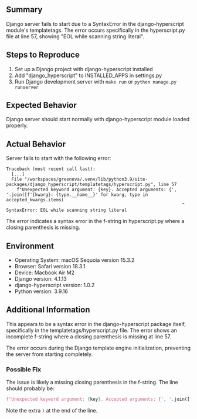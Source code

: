 

## Summary
Django server fails to start due to a SyntaxError in the django-hyperscript module's templatetags. The error occurs specifically in the hyperscript.py file at line 57, showing "EOL while scanning string literal".

## Steps to Reproduce
1. Set up a Django project with django-hyperscript installed
2. Add "django_hyperscript" to INSTALLED_APPS in settings.py
3. Run Django development server with `make run` or `python manage.py runserver`

## Expected Behavior
Django server should start normally with django-hyperscript module loaded properly.

## Actual Behavior
Server fails to start with the following error:

```
Traceback (most recent call last):
  [...]
  File "/workspaces/greenova/.venv/lib/python3.9/site-packages/django_hyperscript/templatetags/hyperscript.py", line 57
    f"Unexpected keyword argument: {key}. Accepted arguments: {', '.join([f'{kwarg}: {type.__name__}' for kwarg, type in accepted_kwargs.items(
                                                                   ^
SyntaxError: EOL while scanning string literal
```

The error indicates a syntax error in the f-string in hyperscript.py where a closing parenthesis is missing.

## Environment
- Operating System: macOS Sequoia version 15.3.2
- Browser: Safari version 18.3.1
- Device: Macbook Air M2
- Django version: 4.1.13
- django-hyperscript version: 1.0.2
- Python version: 3.9.16

## Additional Information
This appears to be a syntax error in the django-hyperscript package itself, specifically in the templatetags/hyperscript.py file. The error shows an incomplete f-string where a closing parenthesis is missing at line 57.

The error occurs during the Django template engine initialization, preventing the server from starting completely.

### Possible Fix
The issue is likely a missing closing parenthesis in the f-string. The line should probably be:

```python
f"Unexpected keyword argument: {key}. Accepted arguments: {', '.join([f'{kwarg}: {type.__name__}' for kwarg, type in accepted_kwargs.items()])}"
```

Note the extra `)` at the end of the line.
